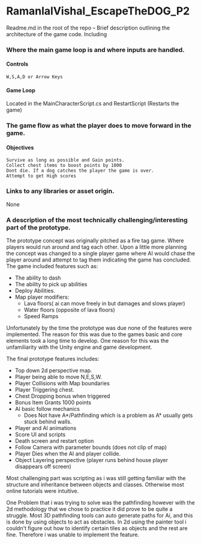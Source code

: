 # RamanlalVishal_EscapeTheDOG_P2

Readme.md in the root of the repo – Brief description outlining the architecture of the game code.  Including

### Where the main game loop is and where inputs are handled.
#### Controls
    W,S,A,D or Arrow Keys

#### Game Loop
Located in the MainCharacterScript.cs and RestartScript (Restarts the game)

### The game flow as what the player does to move forward in the game.

#### Objectives
    Survive as long as possible and Gain points.
    Collect chest items to boost points by 1000
    Dont die. If a dog catches the player the game is over. 
    Attempt to get High scores
### Links to any libraries or asset origin.
None

### A description of the most technically challenging/interesting part of the prototype.

The prototype concept was originally pitched as a fire tag game. Where players would run around and tag each other. Upon a little more planning the concept was changed to a single player game where AI would chase the player around and attempt to tag them indicating the game has concluded. 
The game included features such as:
* The ability to dash
* The ability to pick up abilities
* Deploy Abilities. 
* Map player modifiers:
    * Lava floors( ai can move freely in but damages and slows player)
    * Water floors (opposite of lava floors)
    * Speed Ramps

Unfortunately by the time the prototype was due none of the features were implemented. The reason for this was due to the games basic and core elements took a long time to develop. One reason for this was the unfamiliarity with the Unity engine and game development. 

The final prototype features includes: 
* Top down 2d perspective map.
* Player being able to move N,E,S,W.
* Player Collisions with Map boundaries
* Player Triggering chest.
* Chest Dropping bonus when triggered
* Bonus Item Grants 1000 points
* AI basic follow mechanics 
    * Does Not have A*/Pathfinding which is a problem as A* usually gets stuck behind walls.
* Player and AI animations
* Score UI and scripts
* Death screen and restart option
* Follow Camera with parameter bounds (does not clip of map)
* Player Dies when the AI and player collide. 
* Object Layering perspective (player runs behind house player disappears off screen)

Most challenging part was scripting as i was still getting familiar with the structure and inheritance between objects and classes. Otherwise most online tutorials were intuitive. 

One Problem that i was trying to solve was the pathfinding however with the 2d methodology that we chose to practice it did prove to be quite a struggle. Most 3D pathfinding tools can auto generate paths for Ai, and this is done by using objects to act as obstacles. In 2d using the painter tool i couldn't figure out how to identify certain tiles as objects and the rest are fine. Therefore i was unable to implement the feature.
